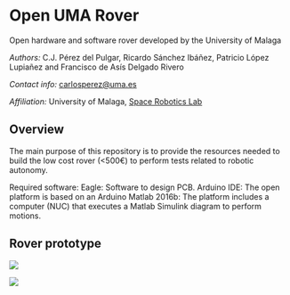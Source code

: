 # Open UMA Rover
Open hardware and software rover developed by the University of Malaga

*Authors:* C.J. Pérez del Pulgar, Ricardo Sánchez Ibáñez, Patricio López Lupiañez and Francisco de Asís Delgado Rivero

*Contact info:* carlosperez@uma.es

*Affiliation:* University of Malaga, [Space Robotics Lab](https://www.uma.es/robotics-and-mechatronics/info/107542/robotica-espacial/)

## Overview
The main purpose of this repository is to provide the resources needed to build the low cost rover (<500€) to perform tests related to robotic autonomy.

Required software:
Eagle: Software to design PCB.
Arduino IDE: The open platform is based on an Arduino
Matlab 2016b: The platform includes a computer (NUC) that executes a Matlab Simulink diagram to perform motions.

## Rover prototype

![](https://github.com/spaceuma/OPEN-UMA-Rover/blob/master/Images/3.5.PNG)

![](https://github.com/spaceuma/OPEN-UMA-Rover/blob/master/Images/roverexterior.PNG)
